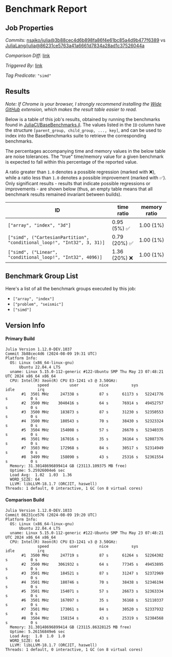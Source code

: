 # Benchmark Report

## Job Properties

*Commits:* [nsajko/julia@3b88cec4d6b898fa86f4e61bc85a4d9b477f6389](https://github.com/nsajko/julia/commit/3b88cec4d6b898fa86f4e61bc85a4d9b477f6389) vs [JuliaLang/julia@86231ce5763a41a6661d7834a28ad1c37526044a](https://github.com/JuliaLang/julia/commit/86231ce5763a41a6661d7834a28ad1c37526044a)

*Comparison Diff:* [link](https://github.com/JuliaLang/julia/compare/86231ce5763a41a6661d7834a28ad1c37526044a..nsajko/julia:3b88cec4d6b898fa86f4e61bc85a4d9b477f6389)

*Triggered By:* [link](https://github.com/JuliaLang/julia/pull/55394#issuecomment-2278711526)

*Tag Predicate:* `"simd"`

## Results

*Note: If Chrome is your browser, I strongly recommend installing the [Wide GitHub](https://chrome.google.com/webstore/detail/wide-github/kaalofacklcidaampbokdplbklpeldpj?hl=en)
extension, which makes the result table easier to read.*

Below is a table of this job's results, obtained by running the benchmarks found in
[JuliaCI/BaseBenchmarks.jl](https://github.com/JuliaCI/BaseBenchmarks.jl). The values
listed in the `ID` column have the structure `[parent_group, child_group, ..., key]`,
and can be used to index into the BaseBenchmarks suite to retrieve the corresponding
benchmarks.

The percentages accompanying time and memory values in the below table are noise tolerances. The "true"
time/memory value for a given benchmark is expected to fall within this percentage of the reported value.

A ratio greater than `1.0` denotes a possible regression (marked with :x:), while a ratio less
than `1.0` denotes a possible improvement (marked with :white_check_mark:). Only significant results - results
that indicate possible regressions or improvements - are shown below (thus, an empty table means that all
benchmark results remained invariant between builds).

| ID | time ratio | memory ratio |
|----|------------|--------------|
| `["array", "index", "3d"]` | 0.95 (5%) :white_check_mark: | 1.00 (1%)  |
| `["simd", ("CartesianPartition", "conditional_loop!", "Int32", 3, 31)]` | 0.79 (20%) :white_check_mark: | 1.00 (1%)  |
| `["simd", ("Linear", "conditional_loop!", "Int32", 4096)]` | 1.36 (20%) :x: | 1.00 (1%)  |

## Benchmark Group List

Here's a list of all the benchmark groups executed by this job:

- `["array", "index"]`
- `["problem", "seismic"]`
- `["simd"]`

## Version Info

#### Primary Build

```
Julia Version 1.12.0-DEV.1037
Commit 3b88cec4d6 (2024-08-09 19:31 UTC)
Platform Info:
  OS: Linux (x86_64-linux-gnu)
      Ubuntu 22.04.4 LTS
  uname: Linux 5.15.0-112-generic #122-Ubuntu SMP Thu May 23 07:48:21 UTC 2024 x86_64 x86_64
  CPU: Intel(R) Xeon(R) CPU E3-1241 v3 @ 3.50GHz: 
              speed         user         nice          sys         idle          irq
       #1  3501 MHz     247338 s         87 s      61173 s   52241776 s          0 s
       #2  3500 MHz    3040416 s         64 s      76914 s   49452757 s          0 s
       #3  3500 MHz     183873 s         87 s      31230 s   52350553 s          0 s
       #4  3500 MHz     180543 s         70 s      38430 s   52323324 s          0 s
       #5  3504 MHz     154008 s         57 s      26670 s   52340335 s          0 s
       #6  3501 MHz     167016 s         35 s      36164 s   52087376 s          0 s
       #7  3503 MHz     172968 s         84 s      30517 s   52314949 s          0 s
       #8  3499 MHz     158090 s         43 s      25316 s   52361554 s          0 s
  Memory: 31.30148696899414 GB (23113.109375 MB free)
  Uptime: 5.25926004e6 sec
  Load Avg:  1.02  1.03  1.36
  WORD_SIZE: 64
  LLVM: libLLVM-18.1.7 (ORCJIT, haswell)
Threads: 1 default, 0 interactive, 1 GC (on 8 virtual cores)

```

#### Comparison Build

```
Julia Version 1.12.0-DEV.1033
Commit 86231ce576 (2024-08-09 19:20 UTC)
Platform Info:
  OS: Linux (x86_64-linux-gnu)
      Ubuntu 22.04.4 LTS
  uname: Linux 5.15.0-112-generic #122-Ubuntu SMP Thu May 23 07:48:21 UTC 2024 x86_64 x86_64
  CPU: Intel(R) Xeon(R) CPU E3-1241 v3 @ 3.50GHz: 
              speed         user         nice          sys         idle          irq
       #1  3500 MHz     247719 s         87 s      61264 s   52264302 s          0 s
       #2  3500 MHz    3061932 s         64 s      77345 s   49453895 s          0 s
       #3  3501 MHz     184521 s         87 s      31247 s   52372969 s          0 s
       #4  3501 MHz     180746 s         70 s      38438 s   52346194 s          0 s
       #5  3501 MHz     154071 s         57 s      26673 s   52363334 s          0 s
       #6  3501 MHz     167097 s         35 s      36168 s   52110337 s          0 s
       #7  3501 MHz     173061 s         84 s      30520 s   52337932 s          0 s
       #8  3504 MHz     158154 s         43 s      25319 s   52384568 s          0 s
  Memory: 31.30148696899414 GB (23115.86328125 MB free)
  Uptime: 5.26156849e6 sec
  Load Avg:  1.0  1.0  1.0
  WORD_SIZE: 64
  LLVM: libLLVM-18.1.7 (ORCJIT, haswell)
Threads: 1 default, 0 interactive, 1 GC (on 8 virtual cores)

```
